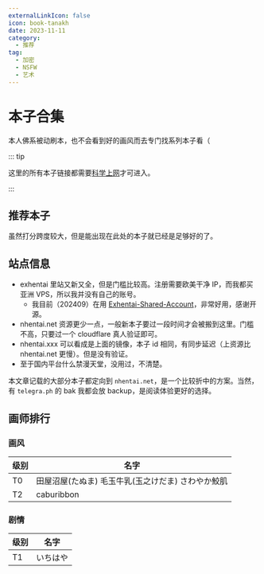 ```yaml
---
externalLinkIcon: false
icon: book-tanakh
date: 2023-11-11
category:
  - 推荐
tag:
  - 加密
  - NSFW
  - 艺术
---
```


# 本子合集

本人佛系被动刷本，也不会看到好的画风而去专门找系列本子看（

::: tip

这里的所有本子链接都需要[科学上网](../../articles/proxy/vpn.md)才可进入。

:::

## 推荐本子

虽然打分跨度较大，但是能出现在此处的本子就已经是足够好的了。

<ComicTable/>

## 站点信息

- exhentai 里站又新又全，但是门槛比较高。注册需要欧美干净 IP，而我都买亚洲 VPS，所以我并没有自己的账号。
  - 我目前（202409）在用 [Exhentai-Shared-Account](https://github.com/Mpigest/Exhentai-Shared-Account)，非常好用，感谢开源。
- nhentai.net 资源更少一点，一般新本子要过一段时间才会被搬到这里。门槛不高，只要过一个 cloudflare 真人验证即可。
- nhentai.xxx 可以看成是上面的镜像，本子 id 相同，有同步延迟（上资源比 nhentai.net 更慢）。但是没有验证。
- 至于国内平台什么禁漫天堂，没用过，不清楚。

本文章记载的大部分本子都定向到 `nhentai.net`，是一个比较折中的方案。当然，有 `telegra.ph` 的 bak 我都会放 backup，是阅读体验更好的选择。

## 画师排行

### 画风

<!-- prettier-ignore -->
|级别|名字|
|---|---|
|T0|田屋沼屋(たぬま) 毛玉牛乳(玉之けだま) さわやか鮫肌|
|T2|caburibbon|

### 剧情

<!-- prettier-ignore -->
|级别|名字|
|---|---|
|T1|いちはや|

<script setup lang="ts">
import ComicTable from "@ComicTable";
</script>
